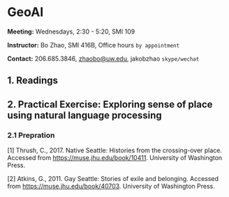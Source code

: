 # GeoAI

**Meeting:** Wednesdays, 2:30 - 5:20, SMI 109

**Instructor:** Bo Zhao, SMI 416B, Office hours `by appointment`

**Contact:** 206.685.3846, zhaobo@uw.edu, jakobzhao `skype/wechat`

## 1. Readings




## 2. Practical Exercise: Exploring sense of place using natural language processing




### 2.1 Prepration
[1] Thrush, C., 2017. Native Seattle: Histories from the crossing-over place. Accessed from https://muse.jhu.edu/book/10411. University of Washington Press.

[2] Atkins, G., 2011. Gay Seattle: Stories of exile and belonging. Accessed from https://muse.jhu.edu/book/40703. University of Washington Press.
